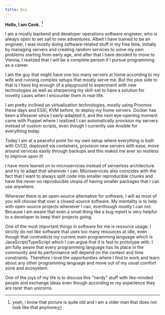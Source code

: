 ```yaml
---
title: bio
---
```


**Hello, I am Cenk.** [^1]

I am a mostly backend and developer operations software engineer, who is always open to set sail to new adventures. Albeit I have trained to be an engineer, I was mostly doing software-related stuff in my free time, initially by managing servers and creating random services to solve my own problems starting from early age, and after that I have decided to move to Vienna, I realized that I will be a complete person if I pursue programming as a career.

I am the guy that might have one too many servers at home according to my wife and running complex setups that mostly serve me. But the plus side to that is I have big enough of a playground to experiment with new technologies as well as sharpening my skill-set to have a solution for novelty cases when I encounter them in real-life.

I am pretty inclined on virtualization technologies, mostly using Proxmox these days and ESXi, KVM before, to deploy my home servers. Docker has been a lifesaver since I early-adapted it, and the next eye-opening moment came with Puppet where I realized I can automatically provision my servers instead of custom scripts, even though I currently use Ansible for everything today.

Today I am at a peaceful point for my own setup where everything is built with CI/CD, deployed via containers, provision new servers with ease, move around services easily through backups and this makes me ever so restless to improve upon it!

I have more leaned on to microservices instead of serverless architecture and try to adapt that wherever I can. Microservices also coincides with the fact that I want to always split code into smaller reproducible chunks and have the never-so reproducible utopia of having smaller packages that I can use anywhere.

Wherever there is an open-source alternative for software, I will as most of you will choose that over a closed-source software. My mentality is to help with open-source projects whenever I can, eventhough mostly I can not. Because I am aware that even a small thing like a bug report is very helpful to a developer to keep their projects going.

One of the most important things in software for me is resource usage. I strictly do not like software that uses too many resources at idle, even though that contradicts my current main programming language which is JavaScript/TypeScript which I can argue that it is fast to prototype with. I am fully aware that every programming language has its place in the community and its performance will depend on the context and time constraints. Therefore I love the opportunities where I find to work and learn about any other programming language and move out of my usual comfort zone and ecosystem.

One of the joys of my life is to discuss this "nerdy" stuff with like-minded people and exchange ideas even though according to my experience they are rarer than unicorns.

[^1]: yeah, i know that picture is quite old and i am a older man that does not look like that anymore
